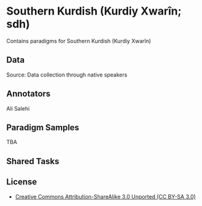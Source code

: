 #  Southern Kurdish (Kurdiy Xwarîn; sdh)

Contains paradigms for Southern Kurdish (Kurdiy Xwarîn)

## Data

Source: Data collection through native speakers

## Annotators
Ali Salehi

## Paradigm Samples
TBA

## Shared Tasks


## License
- [Creative Commons Attribution-ShareAlike 3.0 Unported (CC BY-SA 3.0)](https://creativecommons.org/licenses/by-sa/3.0/)
